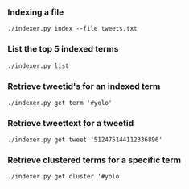 ### Indexing a file
```
./indexer.py index --file tweets.txt
```

### List the top 5 indexed terms
```
./indexer.py list
```

### Retrieve tweetid's for an indexed term
```
./indexer.py get term '#yolo'
```

### Retrieve tweettext for a tweetid
```
./indexer.py get tweet '512475144112336896'
```

### Retrieve clustered terms for a specific term
```
./indexer.py get cluster '#yolo'
```
